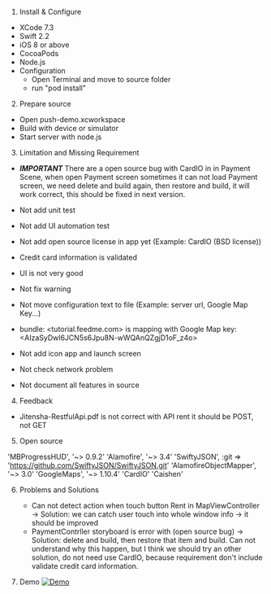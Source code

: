 1. Install & Configure

- XCode 7.3
- Swift 2.2
- iOS 8 or above
- CocoaPods
- Node.js
- Configuration
	+ Open Terminal and move to source folder
	+ run "pod install"
2. Prepare source

- Open push-demo.xcworkspace
- Build with device or simulator
- Start server with node.js

3. Limitation and Missing Requirement

- ***IMPORTANT*** There are a open source bug with CardIO in <Card Number Text Field> in Payment Scene, when open Payment screen sometimes it can not load Payment screen, we need delete <Card Number Text Field> and build again, then restore <Card Number Text Field> and build, it will work correct, this should be fixed in next version.

- Not add unit test
- Not add UI automation test
- Not add open source license in app yet (Example: CardIO (BSD license))
- Credit card information is validated
- UI is not very good 
- Not fix warning
- Not move configuration text to file (Example: server url, Google Map Key...)
- bundle: <tutorial.feedme.com> is mapping with Google Map key: <AIzaSyDwl6JCN5s6Jpu8N-wWQAnQZgjD1oF_z4o>
- Not add icon app and launch screen
- Not check network problem
- Not document all features in source

4. Feedback
- Jitensha-RestfulApi.pdf is not correct with API rent
it should be POST, not GET

5. Open source

'MBProgressHUD', '~> 0.9.2'
'Alamofire', '~> 3.4'
'SwiftyJSON', :git => 'https://github.com/SwiftyJSON/SwiftyJSON.git'
'AlamofireObjectMapper', '~> 3.0'
'GoogleMaps', '~> 1.10.4'
'CardIO'
'Caishen'

6. Problems and Solutions
	- Can not detect action when touch button Rent in MapViewController
		-> Solution: we can catch user touch into whole window info -> it should be improved
	- PaymentContrller storyboard is error with <Card Number Text Field>(open source bug)
		-> Solution: delete <Card Number Text Field> and build, then restore that item and build.
		Can not understand why this happen, but I think we should try an other solution, do not need use CardIO, because requirement don't include validate credit card information.

7. Demo
[![Demo ](http://share.gifyoutube.com/KzB6Gb.gif)](https://www.youtube.com/watch?v=89MeaELIlG8)
